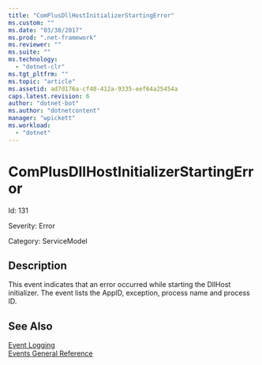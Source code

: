 ```yaml
---
title: "ComPlusDllHostInitializerStartingError"
ms.custom: ""
ms.date: "03/30/2017"
ms.prod: ".net-framework"
ms.reviewer: ""
ms.suite: ""
ms.technology: 
  - "dotnet-clr"
ms.tgt_pltfrm: ""
ms.topic: "article"
ms.assetid: ad7d176a-cf40-412a-9335-eef64a25454a
caps.latest.revision: 6
author: "dotnet-bot"
ms.author: "dotnetcontent"
manager: "wpickett"
ms.workload: 
  - "dotnet"
---
```

# ComPlusDllHostInitializerStartingError
Id: 131  
  
 Severity: Error  
  
 Category: ServiceModel  
  
## Description  
 This event indicates that an error occurred while starting the DllHost initializer. The event lists the AppID, exception, process name and process ID.  
  
## See Also  
 [Event Logging](../../../../../docs/framework/wcf/diagnostics/event-logging/index.md)  
 [Events General Reference](../../../../../docs/framework/wcf/diagnostics/event-logging/events-general-reference.md)
